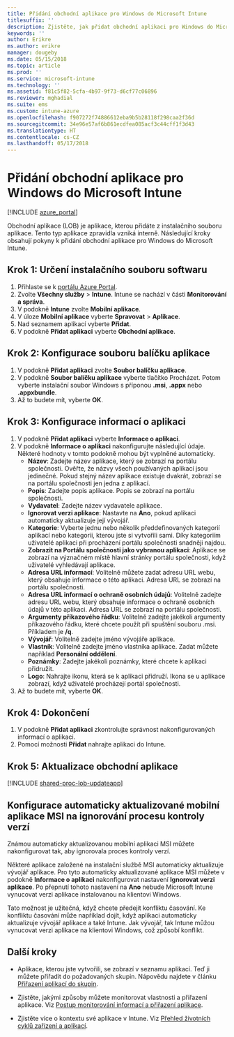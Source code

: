 ```yaml
---
title: Přidání obchodní aplikace pro Windows do Microsoft Intune
titlesuffix: ''
description: Zjistěte, jak přidat obchodní aplikaci pro Windows do Microsoft Intune.
keywords: ''
author: Erikre
ms.author: erikre
manager: dougeby
ms.date: 05/15/2018
ms.topic: article
ms.prod: ''
ms.service: microsoft-intune
ms.technology: ''
ms.assetid: f81c5f82-5cfa-4b97-9f73-d6cf77c06896
ms.reviewer: mghadial
ms.suite: ems
ms.custom: intune-azure
ms.openlocfilehash: f907272f74886612eba9b5b28118f298caa2f36d
ms.sourcegitcommit: 34e96e57af6b861ecdfea085acf3c44cff1f3d43
ms.translationtype: HT
ms.contentlocale: cs-CZ
ms.lasthandoff: 05/17/2018
---
```

# <a name="add-a-windows-line-of-business-app-to-microsoft-intune"></a>Přidání obchodní aplikace pro Windows do Microsoft Intune

[!INCLUDE [azure_portal](./includes/azure_portal.md)]

Obchodní aplikace (LOB) je aplikace, kterou přidáte z instalačního souboru aplikace. Tento typ aplikace zpravidla vzniká interně. Následující kroky obsahují pokyny k přidání obchodní aplikace pro Windows do Microsoft Intune.

## <a name="step-1-specify-the-software-setup-file"></a>Krok 1: Určení instalačního souboru softwaru

1. Přihlaste se k [portálu Azure Portal](https://portal.azure.com).
2. Zvolte **Všechny služby** > **Intune**. Intune se nachází v části **Monitorování a správa**.
3. V podokně **Intune** zvolte **Mobilní aplikace**.
4. V úloze **Mobilní aplikace** vyberte **Spravovat** > **Aplikace**.
5. Nad seznamem aplikací vyberte **Přidat**.
6. V podokně **Přidat aplikaci** vyberte **Obchodní aplikace**.

## <a name="step-2-configure-the-app-package-file"></a>Krok 2: Konfigurace souboru balíčku aplikace

1. V podokně **Přidat aplikaci** zvolte **Soubor balíčku aplikace**.
2. V podokně **Soubor balíčku aplikace** vyberte tlačítko Procházet. Potom vyberte instalační soubor Windows s příponou **.msi**, **.appx** nebo **.appxbundle**.
3. Až to budete mít, vyberte **OK**.


## <a name="step-3-configure-app-information"></a>Krok 3: Konfigurace informací o aplikaci

1. V podokně **Přidat aplikaci** vyberte **Informace o aplikaci**.
2. V podokně **Informace o aplikaci** nakonfigurujte následující údaje. Některé hodnoty v tomto podokně mohou být vyplněné automaticky.
    - **Název**: Zadejte název aplikace, který se zobrazí na portálu společnosti. Ověřte, že názvy všech používaných aplikací jsou jedinečné. Pokud stejný název aplikace existuje dvakrát, zobrazí se na portálu společnosti jen jedna z aplikací.
    - **Popis**: Zadejte popis aplikace. Popis se zobrazí na portálu společnosti.
    - **Vydavatel**: Zadejte název vydavatele aplikace.
    - **Ignorovat verzi aplikace**: Nastavte na **Ano**, pokud aplikaci automaticky aktualizuje její vývojář.
    - **Kategorie**: Vyberte jednu nebo několik předdefinovaných kategorií aplikací nebo kategorii, kterou jste si vytvořili sami. Díky kategoriím uživatelé aplikaci při procházení portálu společnosti snadněji najdou.
    - **Zobrazit na Portálu společnosti jako vybranou aplikaci**: Aplikace se zobrazí na význačném místě hlavní stránky portálu společnosti, když uživatelé vyhledávají aplikace.
    - **Adresa URL informací**: Volitelně můžete zadat adresu URL webu, který obsahuje informace o této aplikaci. Adresa URL se zobrazí na portálu společnosti.
    - **Adresa URL informací o ochraně osobních údajů**: Volitelně zadejte adresu URL webu, který obsahuje informace o ochraně osobních údajů v této aplikaci. Adresa URL se zobrazí na portálu společnosti.
    - **Argumenty příkazového řádku**: Volitelně zadejte jakékoli argumenty příkazového řádku, které chcete použít při spuštění souboru .msi. Příkladem je **/q**.
    - **Vývojář**: Volitelně zadejte jméno vývojáře aplikace.
    - **Vlastník**: Volitelně zadejte jméno vlastníka aplikace. Zadat můžete například **Personální oddělení**.
    - **Poznámky**: Zadejte jakékoli poznámky, které chcete k aplikaci přidružit.
    - **Logo**: Nahrajte ikonu, která se k aplikaci přidruží. Ikona se u aplikace zobrazí, když uživatelé procházejí portál společnosti.
3. Až to budete mít, vyberte **OK**.

## <a name="step-4-finish-up"></a>Krok 4: Dokončení

1. V podokně **Přidat aplikaci** zkontrolujte správnost nakonfigurovaných informací o aplikaci.
2. Pomocí možnosti **Přidat** nahrajte aplikaci do Intune.

## <a name="step-5-update-a-line-of-business-app"></a>Krok 5: Aktualizace obchodní aplikace

[!INCLUDE [shared-proc-lob-updateapp](./includes/shared-proc-lob-updateapp.md)]

## <a name="configure-a-self-updating-mobile-msi-app-to-ignore-the-version-check-process"></a>Konfigurace automaticky aktualizované mobilní aplikace MSI na ignorování procesu kontroly verzí

Známou automaticky aktualizovanou mobilní aplikaci MSI můžete nakonfigurovat tak, aby ignorovala proces kontroly verzí. 

Některé aplikace založené na instalační službě MSI automaticky aktualizuje vývojář aplikace. Pro tyto automaticky aktualizované aplikace MSI můžete v podokně **Informace o aplikaci** nakonfigurovat nastavení **Ignorovat verzi aplikace**. Po přepnutí tohoto nastavení na **Ano** nebude Microsoft Intune vynucovat verzi aplikace instalovanou na klientovi Windows. 

Tato možnost je užitečná, když chcete předejít konfliktu časování. Ke konfliktu časování může například dojít, když aplikaci automaticky aktualizuje vývojář aplikace a také Intune. Jak vývojář, tak Intune můžou vynucovat verzi aplikace na klientovi Windows, což způsobí konflikt.

## <a name="next-steps"></a>Další kroky

- Aplikace, kterou jste vytvořili, se zobrazí v seznamu aplikací. Teď ji můžete přiřadit do požadovaných skupin. Nápovědu najdete v článku [Přiřazení aplikací do skupin](apps-deploy.md).

- Zjistěte, jakými způsoby můžete monitorovat vlastnosti a přiřazení aplikace. Viz [Postup monitorování informací a přiřazení aplikace](apps-monitor.md).

- Zjistěte více o kontextu své aplikace v Intune. Viz [Přehled životních cyklů zařízení a aplikací](introduction-device-app-lifecycles.md).
